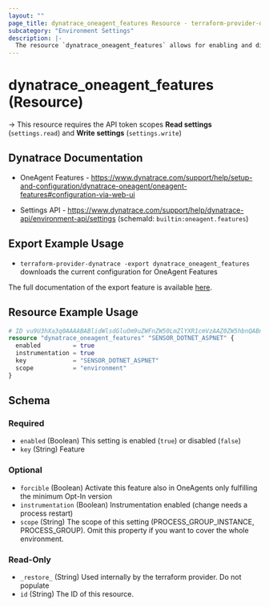 ```yaml
---
layout: ""
page_title: dynatrace_oneagent_features Resource - terraform-provider-dynatrace"
subcategory: "Environment Settings"
description: |-
  The resource `dynatrace_oneagent_features` allows for enabling and disabling OneAgent Features (Sensors, ...)
---
```


# dynatrace_oneagent_features (Resource)

-> This resource requires the API token scopes **Read settings** (`settings.read`) and **Write settings** (`settings.write`)

## Dynatrace Documentation

- OneAgent Features - https://www.dynatrace.com/support/help/setup-and-configuration/dynatrace-oneagent/oneagent-features#configuration-via-web-ui

- Settings API - https://www.dynatrace.com/support/help/dynatrace-api/environment-api/settings (schemaId: `builtin:oneagent.features`)

## Export Example Usage

- `terraform-provider-dynatrace -export dynatrace_oneagent_features` downloads the current configuration for OneAgent Features

The full documentation of the export feature is available [here](https://registry.terraform.io/providers/dynatrace-oss/dynatrace/latest/docs/guides/export-v2).

## Resource Example Usage

```terraform
# ID vu9U3hXa3q0AAAABABlidWlsdGluOm9uZWFnZW50LmZlYXR1cmVzAAZ0ZW5hbnQABnRlbmFudAAkMWQzYjY4ODMtOWViZi0zMDljLTg1YjktNjg4OTcxYzE3NDM1vu9U3hXa3q0
resource "dynatrace_oneagent_features" "SENSOR_DOTNET_ASPNET" {
  enabled         = true
  instrumentation = true
  key             = "SENSOR_DOTNET_ASPNET"
  scope           = "environment"
}
```

<!-- schema generated by tfplugindocs -->
## Schema

### Required

- `enabled` (Boolean) This setting is enabled (`true`) or disabled (`false`)
- `key` (String) Feature

### Optional

- `forcible` (Boolean) Activate this feature also in OneAgents only fulfilling the minimum Opt-In version
- `instrumentation` (Boolean) Instrumentation enabled (change needs a process restart)
- `scope` (String) The scope of this setting (PROCESS_GROUP_INSTANCE, PROCESS_GROUP). Omit this property if you want to cover the whole environment.

### Read-Only

- `_restore_` (String) Used internally by the terraform provider. Do not populate
- `id` (String) The ID of this resource.
 